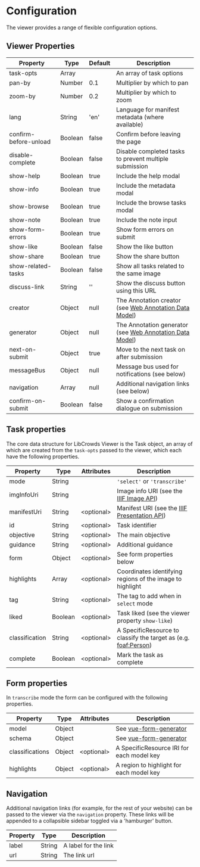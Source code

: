 # Configuration

The viewer provides a range of flexible configuration options.

## Viewer Properties

| Property              | Type    | Default | Description                                                                                           |
|-----------------------|---------|---------|-------------------------------------------------------------------------------------------------------|
| task-opts             | Array   |         | An array of task options                                                                              |
| pan-by                | Number  | 0.1     | Multiplier by which to pan                                                                            |
| zoom-by               | Number  | 0.2     | Multiplier by which to zoom                                                                           |
| lang                  | String  | 'en'    | Language for manifest metadata \(where available\)                                                    |
| confirm-before-unload | Boolean | false   | Confirm before leaving the page                                                                       |
| disable-complete      | Boolean | false   | Disable completed tasks to prevent multiple submission                                                |
| show-help             | Boolean | true    | Include the help modal                                                                                |
| show-info             | Boolean | true    | Include the metadata modal                                                                            |
| show-browse           | Boolean | true    | Include the browse tasks modal                                                                        |
| show-note             | Boolean | true    | Include the note input                                                                                |
| show-form-errors      | Boolean | true    | Show form errors on submit                                                                            |
| show-like             | Boolean | false   | Show the like button                                                                                  |
| show-share            | Boolean | true    | Show the share button                                                                                 |
| show-related-tasks    | Boolean | false   | Show all tasks related to the same image                                                              |
| discuss-link          | String  | ''      | Show the discuss button using this URL                                                                |
| creator               | Object  | null    | The Annotation creator \(see [Web Annotation Data Model](https://www.w3.org/TR/annotation-model/)\)   |
| generator             | Object  | null    | The Annotation generator \(see [Web Annotation Data Model](https://www.w3.org/TR/annotation-model/)\) |
| next-on-submit        | Object  | true    | Move to the next task on after submission                                                             |
| messageBus            | Object  | null    | Message bus used for notifications \(see below\)                                                      |
| navigation            | Array   | null    | Additional navigation links \(see below\)                                                             |
| confirm-on-submit     | Boolean | false   | Show a confirmation dialogue on submission                                                            |


## Task properties

The core data structure for LibCrowds Viewer is the Task object, an array of which are created from the `task-opts` passed to the viewer, which each have the following properties.

| Property       | Type    | Attributes  | Description                                                                                                    |
|----------------|---------|-------------|----------------------------------------------------------------------------------------------------------------|
| mode           | String  |             | `'select'` or `'transcribe'`                                                                                   |
| imgInfoUri     | String  |             | Image info URI (see the [IIIF Image API](http://iiif.io/api/image/2.1/#image-information-request-uri-syntax/)) |
| manifestUri    | String  | \<optional> | Manifest URI (see the [IIIF Presentation API](http://iiif.io/api/presentation/2.1/#resource-structure))        |
| id             | String  | \<optional> | Task identifier                                                                                                |
| objective      | String  | \<optional> | The main objective                                                                                             |
| guidance       | String  | \<optional> | Additional guidance                                                                                            |
| form           | Object  | \<optional> | See form properties below                                                                                      |
| highlights     | Array   | \<optional> | Coordinates identifying regions of the image to highlight                                                      |
| tag            | String  | \<optional> | The tag to add when in `select` mode                                                                           |
| liked          | Boolean | \<optional> | Task liked (see the viewer property `show-like`)                                                               |
| classification | String  | \<optional> | A SpecificResource to classify the target as (e.g. [foaf:Person](http://xmlns.com/foaf/spec/#term_Person))     |
| complete       | Boolean | \<optional> | Mark the task as complete                                                                                      |

## Form properties

In `transcribe` mode the form can be configured with the following properties.

| Property        | Type    | Attributes  | Description                                                            |
|-----------------|---------|-------------|------------------------------------------------------------------------|
| model           | Object  |             | See [vue-form-generator](https://github.com/icebob/vue-form-generator) |
| schema          | Object  |             | See [vue-form-generator](https://github.com/icebob/vue-form-generator) |
| classifications | Object  | \<optional> | A SpecificResource IRI for each model key                              |
| highlights      | Object  | \<optional> | A region to highlight for each model key                               |

## Navigation

Additional navigation links (for example, for the rest of your website) can be
passed to the viewer via the `navigation` property. These links will be appended
to a collapsible sidebar toggled via a 'hamburger' button.

| Property | Type   | Description          |
|----------|--------|----------------------|
| label    | String | A label for the link |
| url      | String | The link url         |
